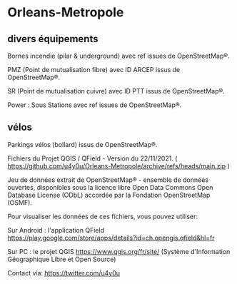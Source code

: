 # Orleans-Metropole


## divers équipements
Bornes incendie (pilar & underground) avec ref issues de OpenStreetMap®.

PMZ (Point de mutualisation fibre) avec ID ARCEP issus de OpenStreetMap®.

SR (Point de mutualisation cuivre) avec ID PTT issus de OpenStreetMap®.

Power : Sous Stations avec ref issues de OpenStreetMap®.

## vélos
Parkings vélos (bollard) issus de OpenStreetMap®.




Fichiers du Projet QGIS / QField - Version du 22/11/2021. ( https://github.com/u4y0u/Orleans-Metropole/archive/refs/heads/main.zip )

Jeu de données extrait de OpenStreetMap® - ensemble de données ouvertes, disponibles sous la licence libre Open Data Commons Open Database License (ODbL) accordée par la Fondation OpenStreetMap (OSMF).

Pour visualiser les données de ces fichiers, vous pouvez utiliser:

Sur Android : l'application QField https://play.google.com/store/apps/details?id=ch.opengis.qfield&hl=fr

Sur PC : le projet QGIS https://www.qgis.org/fr/site/ (Système d'Information Géographique Libre et Open Source)


Contact via: https://twitter.com/u4y0u
